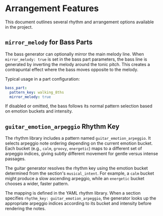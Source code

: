 # Arrangement Features

This document outlines several rhythm and arrangement options available in the project.

## `mirror_melody` for Bass Parts

The bass generator can optionally mirror the main melody line. When `mirror_melody: true` is set in the bass part parameters, the bass line is generated by inverting the melody around the tonic pitch. This creates a contrapuntal effect where the bass moves opposite to the melody.

Typical usage in a part configuration:

```yaml
bass_part:
  pattern_key: walking_8ths
  mirror_melody: true
```

If disabled or omitted, the bass follows its normal pattern selection based on emotion buckets and intensity.

## `guitar_emotion_arpeggio` Rhythm Key

The rhythm library includes a pattern named `guitar_emotion_arpeggio`. It selects arpeggio note ordering depending on the current emotion bucket. Each bucket (e.g., `calm`, `groovy`, `energetic`) maps to a different set of arpeggio indices, giving subtly different movement for gentle versus intense passages.

The guitar generator resolves the rhythm key using the emotion bucket determined from the section's `musical_intent`. For example, a `calm` bucket might produce a slow ascending arpeggio, while an `energetic` bucket chooses a wider, faster pattern.

The mapping is defined in the YAML rhythm library. When a section specifies `rhythm_key: guitar_emotion_arpeggio`, the generator looks up the appropriate arpeggio indices according to its bucket and intensity before rendering the notes.
